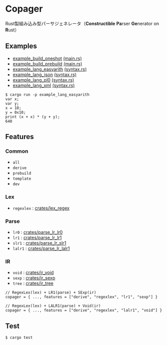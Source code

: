 # Copager

Rust製組み込み型パーサジェネレータ（**Constructible** **Pa**rser **Ge**nerator on **R**ust）

## Examples

- [example_build_oneshot](examples/build_oneshot) [(main.rs)](examples/build_oneshot/src/main.rs)
- [example_build_prebuild](examples/build_prebuild) [(main.rs)](examples/build_prebuild/src/main.rs)
- [example_lang_easyarith](examples/lang_easyarith) [(syntax.rs)](examples/lang_easyarith/src/syntax.rs)
- [example_lang_json](examples/lang_json) [(syntax.rs)](examples/lang_json/src/syntax.rs)
- [example_lang_pl0](examples/lang_pl0) [(syntax.rs)](examples/lang_pl0/src/syntax.rs)
- [example_lang_xml](examples/lang_xml) [(syntax.rs)](examples/lang_xml/src/syntax.rs)

```
$ cargo run -p example_lang_easyarith
var x;
var y;
x = 10;
y = 0x10;
print (x + x) * (y + y);
640
```

## Features

### Common

- `all`
- `derive`
- `prebuild`
- `template`
- `dev`

### Lex

- `regexlex` : [crates/lex_regex](crates/lex_regex)

### Parse

- `lr0` : [crates/parse_lr_lr0](crates/parse_lr_lr0)
- `lr1` : [crates/parse_lr_lr1](crates/parse_lr_lr1)
- `slr1` : [crates/parse_lr_slr1](crates/parse_lr_slr1)
- `lalr1` : [crates/parse_lr_lalr1](crates/parse_lr_lalr1)

### IR

- `void` : [crates/ir_void](crates/ir_void)
- `sexp` : [crates/ir_sexp](crates/ir_sexp)
- `tree` : [crates/ir_tree](crates/ir_tree)

```
// RegexLex(lex) + LR1(parse) + SExp(ir)
copager = { ..., features = ["derive", "regexlex", "lr1", "sexp"] }

// RegexLex(lex) + LALR1(parse) + Void(ir)
copager = { ..., features = ["derive", "regexlex", "lalr1", "void"] }
```

## Test

```
$ cargo test
```
